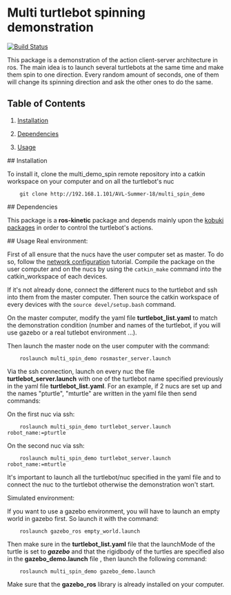 # Multi turtlebot spinning demonstration

[![Build Status](https://travis-ci.org/uf-reef-avl/multi_spin_demo.svg?branch=melodic-devel)](https://travis-ci.org/uf-reef-avl/multi_spin_demo)


This package is a demonstration of the action client-server architecture in ros. The main idea is to launch several turtlebots at the same time and make them spin to one direction. Every random amount of seconds, one of them will change its spinning direction and ask the other ones to do the same. 



**Table of Contents**
---------------------

1. [Installation](#Installation)

2. [Dependencies](#Dependencies)

3. [Usage](#Usage)



<a name="Installation"/>
## Installation

To install it, clone the multi_demo_spin remote repository into a catkin workspace on your computer and on all the turtlebot's nuc

        git clone http://192.168.1.101/AVL-Summer-18/multi_spin_demo

<a name="Dependencies"/>
## Dependencies

This package is a **ros-kinetic** package and depends mainly upon the [kobuki packages](http://wiki.ros.org/kobuki/Tutorials/Installation) in order to control the turtlebot's actions.
 


<a name="Usage"/>
## Usage
Real environment:

First of all ensure that the nucs have the user computer set as master. To do so, follow the [network configuration](http://wiki.ros.org/turtlebot/Tutorials/indigo/Network%20Configuration) tutorial. Compile the package on the user computer and on the nucs by using the ```catkin_make``` command into the catkin_workspace of each devices.

If it's not already done, connect the different nucs to the turtlebot and ssh into them from the master computer. Then source the catkin workspace of every devices with the ```source devel/setup.bash``` command.

On the master computer, modify the yaml file **turtlebot_list.yaml** to match the demonstration condition (number and names of the turtlebot, if you will use gazebo or a real tutlebot environment ...). 

Then launch the master node on the user computer with the command:

        roslaunch multi_spin_demo rosmaster_server.launch
        
Via the ssh connection, launch on every nuc the file **turtlebot_server.launch** with one of the turtlebot name specified previously in the yaml file **turtlebot_list.yaml**. For an example, if 2 nucs are set up and the names "pturtle", "mturtle" are written in the yaml file then send commands:

On the first nuc via ssh:

        roslaunch multi_spin_demo turtlebot_server.launch robot_name:=pturtle

On the second nuc via ssh:
        
        roslaunch multi_spin_demo turtlebot_server.launch robot_name:=mturtle
        
        
It's important to launch all the turtlebot/nuc specified in the yaml file and to connect the nuc to the turtlebot otherwise the demonstration won't start.

Simulated environment:

If you want to use a gazebo environment, you will have to launch an empty world in gazebo first. So launch it with the command:

        roslaunch gazebo_ros empty_world.launch

Then make sure in the **turtlebot_list.yaml** file that the launchMode of the turtle is set to ***gazebo*** and that the rigidbody of the turtles are specified also in the **gazebo_demo.launch** file , then launch the following command:

        roslaunch multi_spin_demo gazebo_demo.launch
        
Make sure that the **gazebo_ros** library is already installed on your computer.